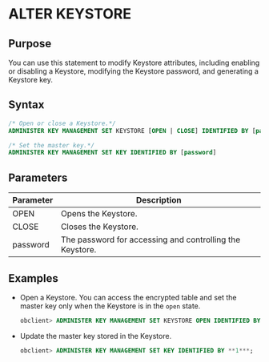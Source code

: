 # ALTER KEYSTORE

## Purpose

You can use this statement to modify Keystore attributes, including enabling or disabling a Keystore, modifying the Keystore password, and generating a Keystore key.

## Syntax

```sql
/* Open or close a Keystore.*/
ADMINISTER KEY MANAGEMENT SET KEYSTORE [OPEN | CLOSE] IDENTIFIED BY [password];

/* Set the master key.*/
ADMINISTER KEY MANAGEMENT SET KEY IDENTIFIED BY [password]
```

## Parameters

| Parameter | Description |
|----------|----------------------|
| OPEN | Opens the Keystore.  |
| CLOSE | Closes the Keystore.  |
| password | The password for accessing and controlling the Keystore.  |

## Examples

* Open a Keystore. You can access the encrypted table and set the master key only when the Keystore is in the `open` state.

   ```sql
   obclient> ADMINISTER KEY MANAGEMENT SET KEYSTORE OPEN IDENTIFIED BY **1***;
   ```

* Update the master key stored in the Keystore.

   ```sql
   obclient> ADMINISTER KEY MANAGEMENT SET KEY IDENTIFIED BY **1***;
   ```
